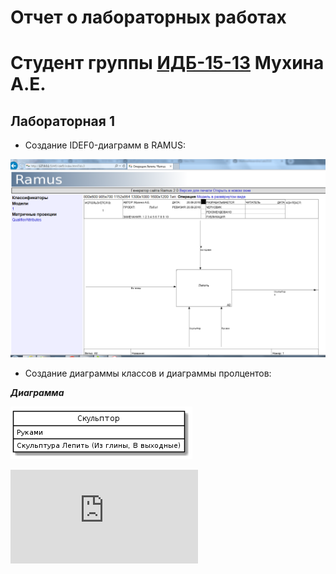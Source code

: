# Отчет о лабораторных работах
# Студент группы [ИДБ-15-13](https://github.com/stankin/design-2018/wiki/list-idb-15-13) Мухина А.Е.

## Лабораторная 1

* Создание IDEF0-диаграмм в RAMUS:

![none](https://github.com/MuhinaAlexandra/Lab2018/blob/master/1.png)

* Создание диаграммы классов и  диаграммы пролцентов:

***Диаграмма***

![рисунок](https://github.com/MuhinaAlexandra/Lab2018/blob/master/2.png)

![Текст](https://github.com/MuhinaAlexandra/Lab2018/blob/master/2.1.txt)
